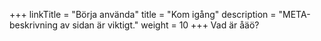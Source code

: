 +++
linkTitle = "Börja använda"
title = "Kom igång"
description = "META-beskrivning av sidan är viktigt."
weight = 10
+++
Vad är åäö?